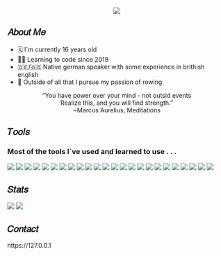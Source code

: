 <div align='center'>
<img src='https://user-images.githubusercontent.com/116108261/197137315-e2ae7bfb-f1a9-41a6-833e-0636fdc3037b.png'>
</div>

<h2>𝐴𝑏𝑜𝑢𝑡 𝑀𝑒</h2>

 <ul>
        <li>🗓 I`m currently 16 years old </li>
        <li>👨‍💻 Learning to code since 2019 </li>
        <li>🇩🇪/🇬🇧 Native german speaker with some experience in brithish english </li>
        <li> Outside of all that I pursue my passion of rowing 
    </ul>
    <p align='center'>
                                      “You have power over your mind - not outsid events<br> 
                                          Realize this, and you will find strength.” <br>
                                                  ~Marcus Aurelius, Meditations 
 
</p>
<h2>𝑇𝑜𝑜𝑙𝑠</h2>
    <h3>Most of the tools I`ve used and learned to use . . .   </h3>
    <div>
      <img src='https://img.shields.io/badge/Atom-%2366595C.svg?style=for-the-badge&logo=atom&logoColor=white'>
      <img src='https://img.shields.io/badge/Eclipse-FE7A16.svg?style=for-the-badge&logo=Eclipse&logoColor=white'>
      <img src='https://img.shields.io/badge/IntelliJIDEA-000000.svg?style=for-the-badge&logo=intellij-idea&logoColor=white'>
      <img src='https://img.shields.io/badge/NeoVim-%2357A143.svg?&style=for-the-badge&logo=neovim&logoColor=white'>
      <img src='https://img.shields.io/badge/Notepad++-90E59A.svg?style=for-the-badge&logo=notepad%2b%2b&logoColor=black'>
      <img src='https://img.shields.io/badge/Obsidian-%23483699.svg?style=for-the-badge&logo=obsidian&logoColor=white'>
      <img src='https://img.shields.io/badge/Visual%20Studio%20Code-0078d7.svg?style=for-the-badge&logo=visual-studio-code&logoColor=white'>
      <img src='https://img.shields.io/badge/c%23-%23239120.svg?style=for-the-badge&logo=c-sharp&logoColor=white'>
      <img src='https://img.shields.io/badge/css3-%231572B6.svg?style=for-the-badge&logo=css3&logoColor=white'>
      <img src='https://img.shields.io/badge/html5-%23E34F26.svg?style=for-the-badge&logo=html5&logoColor=white'>
      <img src='https://img.shields.io/badge/java-%23ED8B00.svg?style=for-the-badge&logo=java&logoColor=white'>
      <img src='https://img.shields.io/badge/latex-%23008080.svg?style=for-the-badge&logo=latex&logoColor=white'>
      <img src='https://img.shields.io/badge/python-3670A0?style=for-the-badge&logo=python&logoColor=ffdd54'>
      <img src='https://img.shields.io/badge/Arch%20Linux-1793D1?logo=arch-linux&logoColor=fff&style=for-the-badge'>
      <img src='https://img.shields.io/badge/iOS-000000?style=for-the-badge&logo=ios&logoColor=white'>
      <img src='https://img.shields.io/badge/Kali-268BEE?style=for-the-badge&logo=kalilinux&logoColor=white'>
      <img src='https://img.shields.io/badge/Linux-FCC624?style=for-the-badge&logo=linux&logoColor=black'>
      <img src='https://img.shields.io/badge/mac%20os-000000?style=for-the-badge&logo=macos&logoColor=F0F0F0'>
      <img src='https://img.shields.io/badge/Windows-0078D6?style=for-the-badge&logo=windows&logoColor=white'>
      <img src='https://img.shields.io/badge/Notion-%23000000.svg?style=for-the-badge&logo=notion&logoColor=white'>
      <img src='https://img.shields.io/badge/-RaspberryPi-C51A4A?style=for-the-badge&logo=Raspberry-Pi'>
      <img src='https://img.shields.io/badge/DuckDuckGo-DE5833?style=for-the-badge&logo=DuckDuckGo&logoColor=white '>
      <img src='https://img.shields.io/badge/git-%23F05033.svg?style=for-the-badge&logo=git&logoColor=white'>
      <img src='https://img.shields.io/badge/github-%23121011.svg?style=for-the-badge&logo=github&logoColor=white'>
  </div>
      
<h2>𝑆𝑡𝑎𝑡𝑠</h2>
 <div>
  <img src='https://github-readme-stats.vercel.app/api?username=jonathanebl&show_icons=true&include_all_commits=true&theme=github_dark&hide_border=true'>
  <img src='https://github-readme-stats.vercel.app/api/top-langs/?username=jonathanebl&layout=compact&theme=github_dark&hide_border=true&hide=css,html&langs_count=8'> 
</div>
<h2>𝐶𝑜𝑛𝑡𝑎𝑐𝑡</h2>
    https://127.0.0.1
